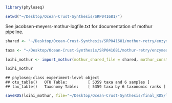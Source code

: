 ``` r
library(phyloseq)
```

``` r
setwd("~/Desktop/Ocean-Crust-Synthesis/SRP041681/")
```

See jacobsen-meyers-mothur-logfile.txt for documentation of mothur pipeline.

``` r
shared <- "~/Desktop/Ocean-Crust-Synthesis/SRP041681/mothur-retry/enzymesV6all.subsample.unique.precluster.an.unique_list.shared"
```

``` r
taxa <- "~/Desktop/Ocean-Crust-Synthesis/SRP041681/mothur-retry/enzymesV6all.subsample.unique.precluster.an.unique_list.unique.cons.taxonomy"
```

``` r
loihi_mothur <- import_mothur(mothur_shared_file = shared, mothur_constaxonomy_file = taxa)
```

``` r
loihi_mothur
```

    ## phyloseq-class experiment-level object
    ## otu_table()   OTU Table:         [ 5359 taxa and 6 samples ]
    ## tax_table()   Taxonomy Table:    [ 5359 taxa by 6 taxonomic ranks ]

``` r
saveRDS(loihi_mothur, file="~/Desktop/Ocean-Crust-Synthesis/final_RDS/loihi_mothur")
```

